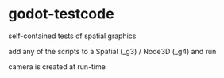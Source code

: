 # godot-testcode
self-contained tests of spatial graphics

add any of the scripts to a Spatial (_g3) / Node3D (_g4) and run

camera is created at run-time
